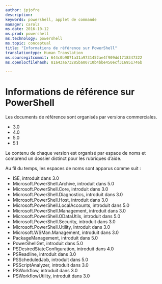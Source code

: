 ```yaml
---
author: jpjofre
description: 
keywords: powershell, applet de commande
manager: carolz
ms.date: 2016-10-12
ms.prod: powershell
ms.technology: powershell
ms.topic: conceptual
title: "Informations de référence sur PowerShell"
translationtype: Human Translation
ms.sourcegitcommit: 644c0b9071a31a9731452ae4f909dd1718347322
ms.openlocfilehash: 81a43a673285ba00710b4bbe450ecf316951746b

---
```


#  <a name="powershell-reference"></a>Informations de référence sur PowerShell

Les documents de référence sont organisés par versions commerciales.

- 3.0
- 4.0
- 5.0
- 5.1

Le contenu de chaque version est organisé par espace de noms et comprend un dossier distinct pour les rubriques d’aide.

Au fil du temps, les espaces de noms sont apparus comme suit :

- ISE, introduit dans 3.0
- Microsoft.PowerShell.Archive, introduit dans 5.0
- Microsoft.PowerShell.Core, introduit dans 3.0
- Microsoft.PowerShell.Diagnostics, introduit dans 3.0
- Microsoft.PowerShell.Host, introduit dans 3.0
- Microsoft.PowerShell.LocalAccounts, introduit dans 5.0
- Microsoft.PowerShell.Management, introduit dans 3.0
- Microsoft.PowerShell.ODataUtils, introduit dans 5.0
- Microsoft.PowerShell.Security, introduit dans 3.0
- Microsoft.PowerShell.Utility, introduit dans 3.0
- Microsoft.WSMan.Management, introduit dans 3.0
- PackageManagement, introduit dans 5.0
- PowerShellGet, introduit dans 5.0
- PSDesiredStateConfiguration, introduit dans 4.0
- PSReadline, introduit dans 3.0
- PSScheduledJob, introduit dans 5.0
- PSScriptAnalyzer, introduit dans 3.0
- PSWorkflow, introduit dans 3.0
- PSWorkflowUtility, introduit dans 3.0




<!--HONumber=Oct16_HO2-->


